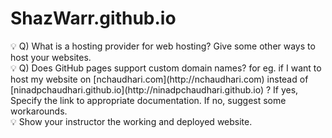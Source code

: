# ShazWarr.github.io

<aside>
💡 Q) What is a hosting provider for web hosting? Give some other ways to host your websites.



</aside>

<aside>
💡 Q) Does GitHub pages support custom domain names? for eg. if I want to host my website on [nchaudhari.com](http://nchaudhari.com) instead of [ninadpchaudhari.github.io](http://ninadpchaudhari.github.io) ? If yes, Specify the link to appropriate documentation. If no, suggest some workarounds.



</aside>

<aside>
💡 Show your instructor the working and deployed website.



</aside>
